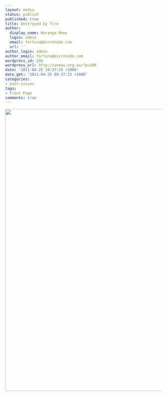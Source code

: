 ```yaml
---
layout: media
status: publish
published: true
title: Destroyed by fire
author:
  display_name: Waranga News
  login: admin
  email: fortuna@micronode.com
  url: ''
author_login: admin
author_email: fortuna@micronode.com
wordpress_id: 286
wordpress_url: http://wnews.org.au/?p=286
date: '2011-04-25 19:37:25 +1000'
date_gmt: '2011-04-25 09:37:25 +1000'
categories:
- past-issues
tags:
- Front Page
comments: true
---
```


<a href="{{ site.url }}/images/2011/04/frontpage-20110421.pdf"><img class="alignnone size-full wp-image-285" title="Front page 21 April 2011" src="{{ site.url }}/images/2011/04/frontpage-20110421.png" alt="" width="624" height="907" /></a>
